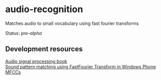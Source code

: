 # audio-recognition
Matches audio to small vocabulary using fast fourier transforms

Status: *pre-alpha*

Development resources
------------------------
[Audio signal processing book](http://mirlab.org/jang/books/audiosignalprocessing/speechFeatureMfcc.asp?title=12-2%20MFCC)<br/>
[Sound pattern matching using FastFourier Transform in Windows Phone](http://developer.nokia.com/community/wiki/Sound_pattern_matching_using_Fast_Fourier_Transform_in_Windows_Phone)<br/>
[MFCCs](http://practicalcryptography.com/miscellaneous/machine-learning/guide-mel-frequency-cepstral-coefficients-mfccs/)

